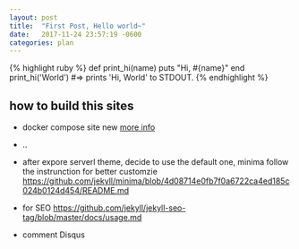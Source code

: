 ```yaml
---
layout: post
title:  "First Post, Hello world~"
date:   2017-11-24 23:57:19 -0600
categories: plan
---
```


{% highlight ruby %}
def print_hi(name)
  puts "Hi, #{name}"
end
print_hi('World')
#=> prints 'Hi, World' to STDOUT.
{% endhighlight %}


## how to build this sites

 - docker compose site new [more info](https://github.com/envygeeks/jekyll-docker/blob/master/README.md)
 - ..
 - after expore serverl theme, decide to use the default one, minima
 follow the instrunction for better customzie
 https://github.com/jekyll/minima/blob/4d08714e0fb7f0a6722ca4ed185c024b0124d454/README.md

  - for SEO https://github.com/jekyll/jekyll-seo-tag/blob/master/docs/usage.md
  - comment Disqus
